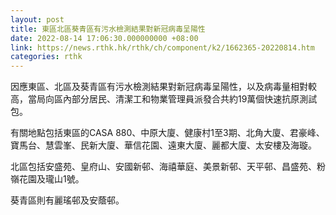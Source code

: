 ```yaml
---
layout: post
title: 東區北區葵青區有污水檢測結果對新冠病毒呈陽性
date: 2022-08-14 17:06:30.000000000 +08:00
link: https://news.rthk.hk/rthk/ch/component/k2/1662365-20220814.htm
categories: rthk
---
```


因應東區、北區及葵青區有污水檢測結果對新冠病毒呈陽性，以及病毒量相對較高，當局向區內部分居民、清潔工和物業管理員派發合共約19萬個快速抗原測試包。

有關地點包括東區的CASA 880、中原大廈、健康村1至3期、北角大廈、君豪峰、寶馬台、慧雲峯、民新大廈、華信花園、遠東大廈、麗都大廈、太安樓及海璇。

北區包括安盛苑、皇府山、安國新邨、海禧華庭、美景新邨、天平邨、昌盛苑、粉嶺花園及瓏山1號。

葵青區則有麗瑤邨及安蔭邨。
